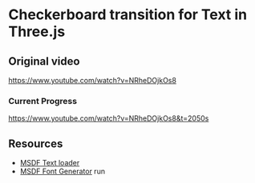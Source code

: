 # Checkerboard transition for Text in Three.js

## Original video
https://www.youtube.com/watch?v=NRheDOjkOs8
### Current Progress
https://www.youtube.com/watch?v=NRheDOjkOs8&t=2050s

## Resources
- [MSDF Text loader](https://github.com/leochocolat/three-msdf-text)
- [MSDF Font Generator](https://msdf-bmfont.donmccurdy.com/) run
